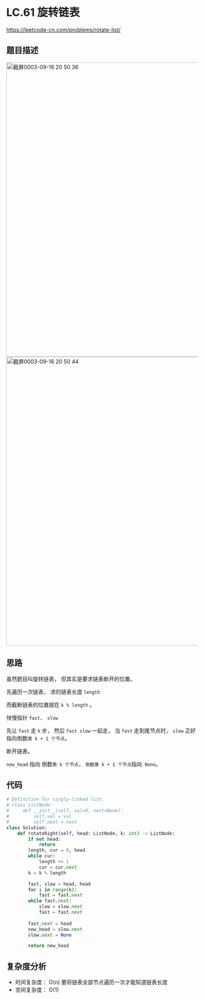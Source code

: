 LC.61 旋转链表
====
https://leetcode-cn.com/problems/rotate-list/

## 题目描述
<img width="774" alt="截屏0003-09-16 20 50 36" src="https://user-images.githubusercontent.com/10908630/133607210-23cb09a1-553d-4b3b-b139-3b7e9d150afb.png">
<img width="759" alt="截屏0003-09-16 20 50 44" src="https://user-images.githubusercontent.com/10908630/133607214-ca155eb4-818c-4c08-ad8b-51b35b875587.png">


## 思路

虽然题目叫旋转链表， 但其实是要求链表断开的位置。

先遍历一次链表， 求的链表长度 `length`

而截断链表的位置就在 `k % length` 。

快慢指针 `fast， slow`

先让 `fast` 走 `k` 步， 然后 `fast slow` 一起走， 当 `fast` 走到尾节点时， `slow` 正好指向倒数`第 k + 1 个节点`。

断开链表。

`new_head` 指向 倒数`第 k 个节点`， `倒数第 k + 1 个节点`指向` None`。

## 代码
```python
# Definition for singly-linked list.
# class ListNode:
#     def __init__(self, val=0, next=None):
#         self.val = val
#         self.next = next
class Solution:
    def rotateRight(self, head: ListNode, k: int) -> ListNode:
        if not head:
            return
        length, cur = 0, head
        while cur:
            length += 1
            cur = cur.next
        k = k % length

        fast, slow = head, head
        for i in range(k):
            fast = fast.next
        while fast.next:
            slow = slow.next
            fast = fast.next
            
        fast.next = head
        new_head = slow.next
        slow.next = None

        return new_head
```
## 复杂度分析
- 时间复杂度： O(n) 要将链表全部节点遍历一次才能知道链表长度
- 空间复杂度： O(1)
            
